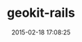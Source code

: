 ---
layout: post
title:  "geokit-rails"
repo:   "geokit/geokit-rails"
date:   2015-02-18 17:08:25
gemurl: http://github.com/geokit/geokit-rails
---